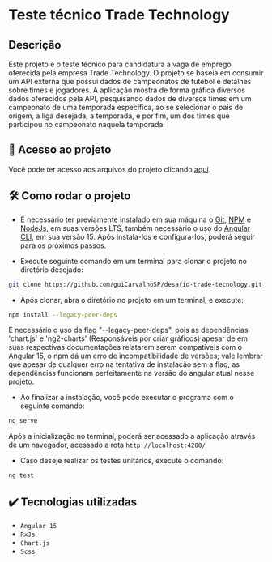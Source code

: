 # Teste técnico Trade Technology

## Descrição 
Este projeto é o teste técnico para candidatura a vaga de emprego oferecida pela empresa Trade Technology. O projeto se baseia em consumir um API externa que possui dados de campeonatos de futebol e detalhes sobre times e jogadores. A aplicação mostra de forma gráfica diversos dados oferecidos pela API, pesquisando dados de diversos times em um campeonato de uma temporada específica, ao se selecionar o pais de origem, a liga desejada, a temporada, e por fim, um dos times que participou no campeonato naquela temporada.

 ## 📁 Acesso ao projeto

Você pode ter acesso aos arquivos do projeto clicando [aqui](https://github.com/guiCarvalhoSP/desafio-trade-tecnology). 

## 🛠️ Como rodar o projeto

- É necessário ter previamente instalado em sua máquina o [Git](https://git-scm.com/), [NPM](https://www.npmjs.com/) e [NodeJs](https://nodejs.org/en), em suas versões LTS, também necessário o uso do [Angular CLI](https://v15.angular.io/docs), em sua versão 15. Após instala-los e configura-los, poderá seguir para os próximos passos.

- Execute seguinte comando em um terminal para clonar o projeto no diretório desejado:
```sh
git clone https://github.com/guiCarvalhoSP/desafio-trade-tecnology.git
```

- Após clonar, abra o diretório no projeto em um terminal, e execute:
```sh
npm install --legacy-peer-deps
```
É necessário o uso da flag "--legacy-peer-deps", pois as dependências 'chart.js' e 'ng2-charts' (Responsáveis por criar gráficos) apesar de em suas respectivas documentações relatarem serem compatíveis com o Angular 15, o npm dá um erro de incompatibilidade de versões; vale lembrar que apesar de qualquer erro na tentativa de instalação sem a flag, as dependências funcionam perfeitamente na versão do angular atual nesse projeto.

- Ao finalizar a instalação, você pode executar o programa com o seguinte comando:
```sh
ng serve
```
Após a inicialização no terminal, poderá ser acessado a aplicação através de um navegador, acessado a rota ``http://localhost:4200/``

- Caso deseje realizar os testes unitários, execute o comando:
```sh
ng test
```

## ✔️ Tecnologias utilizadas
- ``Angular 15``
- ``RxJs``
- ``Chart.js``
- ``Scss``
